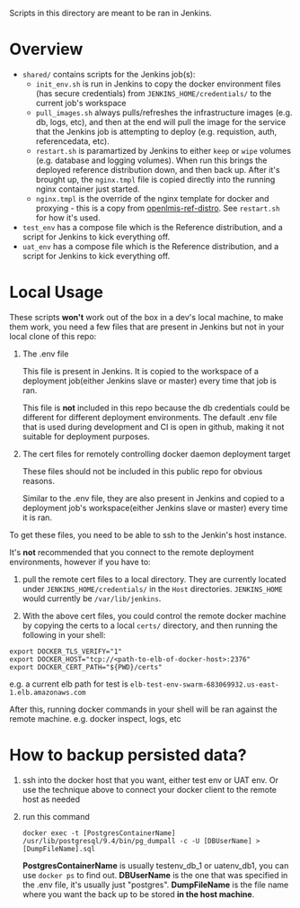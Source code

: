 Scripts in this directory are meant to be ran in Jenkins.

# Overview

* `shared/` contains scripts for the Jenkins job(s):
  * `init_env.sh` is run in Jenkins to copy the docker environment files (has secure credentials) from `JENKINS_HOME/credentials/` to the current job's workspace
  * `pull_images.sh` always pulls/refreshes the infrastructure images (e.g. db, logs, etc), and then at the end will pull the image for the service that the Jenkins job is attempting to deploy (e.g. requistion, auth, referencedata, etc).
  * `restart.sh` is paramartized by Jenkins to either `keep` or `wipe` volumes (e.g. database and logging volumes).  When run this brings the deployed reference distribution down, and then back up.  After it's brought up, the `nginx.tmpl` file is copied directly into the running nginx container just started.
  * `nginx.tmpl` is the override of the nginx template for docker and proxying - this is a copy from [openlmis-ref-distro](http://github.com/openlmis/openlmis-ref-distro).  See `restart.sh` for how it's used.
* `test_env` has a compose file which is the Reference distribution, and a script for Jenkins to kick everything off.
* `uat_env` has a compose file which is the Reference distribution, and a script for Jenkins to kick everything off.

# Local Usage

These scripts **won't** work out of the box in a dev's local machine, to make them work, you need a few files that are present in Jenkins but not in your local clone of this repo:

1.  The .env file

    This file is present in Jenkins. It is copied to the workspace of a deployment job(either Jenkins slave or master) every time that job is ran.

    This file is **not** included in this repo because the db credentials could be different for different deployment environments. The default .env file that is used during development and CI is open in github, making it not suitable for deployment purposes. 

2.  The cert files for remotely controlling docker daemon deployment target

    These files should not be included in this public repo for obvious reasons.
    
    Similar to the .env file, they are also present in Jenkins and copied to a deployment job's workspace(either Jenkins slave or master) every time it is ran.
     
To get these files, you need to be able to ssh to the Jenkin's host instance.

It's **not** recommended that you connect to the remote deployment environments, however if you have to:

1. pull the remote cert files to a local directory.  They are currently located under `JENKINS_HOME/credentials/` in the `Host` directories.  `JENKINS_HOME` would currently be `/var/lib/jenkins`.

2. With the above cert files, you could control the remote docker machine by copying the certs to a local `certs/` directory, and then running the following in your shell:

  ```
  export DOCKER_TLS_VERIFY="1"
  export DOCKER_HOST="tcp://<path-to-elb-of-docker-host>:2376"
  export DOCKER_CERT_PATH="${PWD}/certs"
  ```
  e.g. a current elb path for test is `elb-test-env-swarm-683069932.us-east-1.elb.amazonaws.com`

  After this, running docker commands in your shell will be ran against the remote machine.  e.g. docker inspect, logs, etc


# How to backup persisted data?

1.  ssh into the docker host that you want, either test env or UAT env.  Or use the technique above to connect your docker client to the remote host as needed

2.  run this command

    `docker exec -t [PostgresContainerName] /usr/lib/postgresql/9.4/bin/pg_dumpall -c -U [DBUserName] > [DumpFileName].sql`
    
    **PostgresContainerName** is usually testenv_db_1 or uatenv_db1, you can use `docker ps` to find out.
    **DBUserName** is the one that was specified in the .env file, it's usually just "postgres".
    **DumpFileName** is the file name where you want the back up to be stored **in the host machine**.
    
